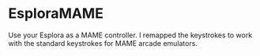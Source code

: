EsploraMAME
===========

Use your Esplora as a MAME controller.
I remapped the keystrokes to work with the standard keystrokes for MAME arcade emulators.
